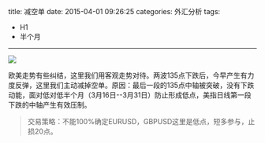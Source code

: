 title: 减空单
date: 2015-04-01 09:26:25
categories: 外汇分析
tags: 
- H1
- 半个月
---
![](http://eurusd.qiniudn.com/2015-04-01-1.png)

欧美走势有些纠结，这里我们用客观走势对待。两波135点下跌后，今早产生有力度反弹，这里我们主动减掉空单。原因：最后一段的135点中轴被突破，没有下跌动能，面对低对低半个月（3月16日--3月31日）防止形成低点，美指日线第一段下跌的中轴产生有效压制。

>交易策略：不能100%确定EURUSD，GBPUSD这里是低点，短多参与，止损20点。
